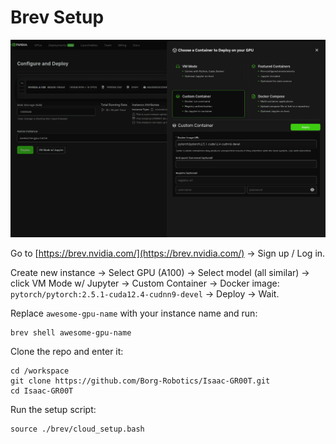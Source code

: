 # Brev Setup

![](img/brev_interface.png)

Go to [https://brev.nvidia.com/](https://brev.nvidia.com/) -> Sign up / Log in.

Create new instance -> Select GPU (A100) -> Select model (all similar) -> click VM Mode w/ Jupyter -> Custom Container -> Docker image: `pytorch/pytorch:2.5.1-cuda12.4-cudnn9-devel` -> Deploy -> Wait.

Replace `awesome-gpu-name` with your instance name and run:
```shell
brev shell awesome-gpu-name
```

Clone the repo and enter it:
```shell
cd /workspace
git clone https://github.com/Borg-Robotics/Isaac-GR00T.git
cd Isaac-GR00T
```

Run the setup script:
```shell
source ./brev/cloud_setup.bash
```